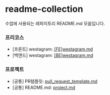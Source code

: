 # readme-collection
수업에 사용되는 레파지토리 README.md 모음입니다.

### 프리코스
- [프론트] westagram: [[FE]westagram.md](https://github.com/wecode-bootcamp/readme-collection/blob/main/%5BFE%5Dwestagram.md)
- [백앤드] westagram: [[BE]westagram.md](https://github.com/wecode-bootcamp/readme-collection/blob/main/%5BBE%5Dwestagram.md)

### 프로젝트
- [공통] PR템플릿: [pull_request_template.md](https://github.com/wecode-bootcamp/readme-collection/blob/main/pull_request_template.md)
- [공통] README.md: [project.md](https://github.com/wecode-bootcamp/readme-collection/blob/main/project.md)
